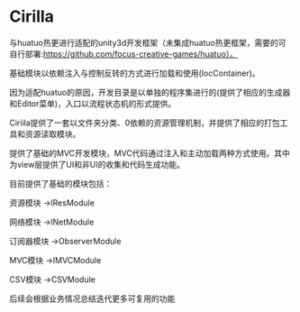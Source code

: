 # Cirilla

与huatuo热更进行适配的unity3d开发框架（未集成huatuo热更框架，需要的可自行部署:https://github.com/focus-creative-games/huatuo）。

基础模块以依赖注入与控制反转的方式进行加载和使用(IocContainer)。

因为适配huatuo的原因，开发目录是以单独的程序集进行的(提供了相应的生成器和Editor菜单)，入口以流程状态机的形式提供。

Ciriila提供了一套以文件夹分类、0依赖的资源管理机制，并提供了相应的打包工具和资源读取模块。

提供了基础的MVC开发模块，MVC代码通过注入和主动加载两种方式使用。其中为view层提供了UI和非UI的收集和代码生成功能。

目前提供了基础的模块包括：

资源模块 ->IResModule

网络模块 ->INetModule

订阅器模块 ->ObserverModule

MVC模块 ->IMVCModule

CSV模块 ->CSVModule

后续会根据业务情况总结迭代更多可复用的功能

